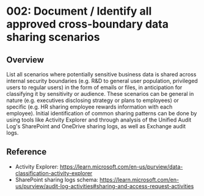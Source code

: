 # 002: Document / Identify all approved cross-boundary data sharing scenarios

## Overview

List all scenarios where potentially sensitive business data is shared across internal security boundaries (e.g. R&D to general user population, privileged users to regular users) in the form of emails or files, in anticipation for classifying it by sensitivity or audience. 
These scenarios can be general in nature (e.g. executives disclosing strategy or plans to employees) or specific (e.g. HR sharing employee rewards information with each employee).
Initial identification of common sharing patterns can be done by using tools like Activity Explorer and through analysis of the Unified Audit Log's SharePoint and OneDrive sharing logs, as well as Exchange audit logs. 

## Reference

* Activity Explorer: https://learn.microsoft.com/en-us/purview/data-classification-activity-explorer
* SharePoint sharing logs schema: https://learn.microsoft.com/en-us/purview/audit-log-activities#sharing-and-access-request-activities



